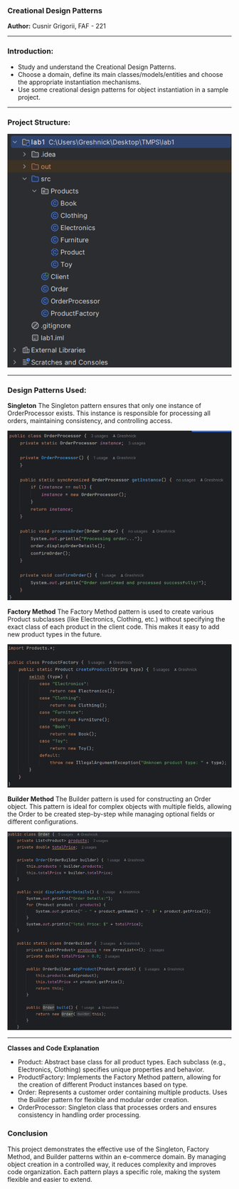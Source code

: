 ### Creational Design Patterns  
**Author:** Cusnir Grigorii, FAF - 221  

---

### **Introduction:**

- Study and understand the Creational Design Patterns.
- Choose a domain, define its main classes/models/entities and choose the appropriate instantiation mechanisms.
- Use some creational design patterns for object instantiation in a sample project.

---

### **Project Structure:**

![Alt text](/Images/structure.png)

--- 

### **Design Patterns Used:**
**Singleton**
The Singleton pattern ensures that only one instance of OrderProcessor exists. This instance is responsible for processing all orders, maintaining consistency, and controlling access.

![Alt text](/Images/singleton.png)

**Factory Method**
The Factory Method pattern is used to create various Product subclasses (like Electronics, Clothing, etc.) without specifying the exact class of each product in the client code. This makes it easy to add new product types in the future.

![Alt text](/Images/factory.png)

**Builder Method**
The Builder pattern is used for constructing an Order object. This pattern is ideal for complex objects with multiple fields, allowing the Order to be created step-by-step while managing optional fields or different configurations.

![Alt text](/Images/builder.png)



---

**Classes and Code Explanation**

- Product: Abstract base class for all product types. Each subclass (e.g., Electronics, Clothing) specifies unique properties and behavior.
- ProductFactory: Implements the Factory Method pattern, allowing for the creation of different Product instances based on type.
- Order: Represents a customer order containing multiple products. Uses the Builder pattern for flexible and modular order creation.
- OrderProcessor: Singleton class that processes orders and ensures consistency in handling order processing.



### **Conclusion**

This project demonstrates the effective use of the Singleton, Factory Method, and Builder patterns within an e-commerce domain. By managing object creation in a controlled way, it reduces complexity and improves code organization. Each pattern plays a specific role, making the system flexible and easier to extend.

